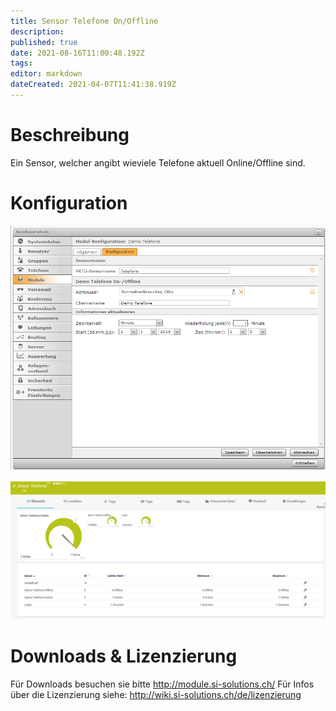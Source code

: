 ```yaml
---
title: Sensor Telefone On/Offline
description: 
published: true
date: 2021-08-16T11:00:48.192Z
tags: 
editor: markdown
dateCreated: 2021-04-07T11:41:38.919Z
---
```


# Beschreibung
Ein Sensor, welcher angibt wieviele Telefone aktuell Online/Offline sind.
# Konfiguration
![Phonesonoffline](/uploads/prtg/phonesonoffline.png "Phonesonoffline")

![Phonesonofflinesensor](/uploads/prtg/phonesonofflinesensor.png "Phonesonofflinesensor")
# Downloads & Lizenzierung
Für Downloads besuchen sie bitte http://module.si-solutions.ch/
Für Infos über die Lizenzierung siehe: http://wiki.si-solutions.ch/de/lizenzierung